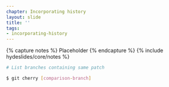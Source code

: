 ```yaml
---
chapter: Incorporating history
layout: slide
title: ''
tags:
- incorporating-history
---
```


{% capture notes %}
Placeholder
{% endcapture %}
{% include hydeslides/core/notes %}

```bash
# List branches containing same patch

$ git cherry [comparison-branch]
```

